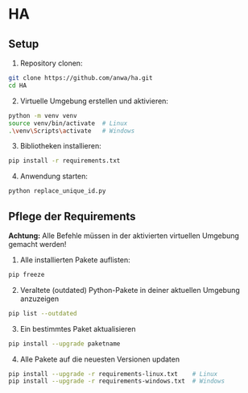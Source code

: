 # HA

## Setup

1. Repository clonen:

```bash
git clone https://github.com/anwa/ha.git
cd HA
```

2. Virtuelle Umgebung erstellen und aktivieren:

```bash
python -m venv venv
source venv/bin/activate  # Linux
.\venv\Scripts\activate   # Windows   
```

3. Bibliotheken installieren:

```bash
pip install -r requirements.txt
```

4. Anwendung starten:

```bash
python replace_unique_id.py
```
## Pflege der Requirements

**Achtung:** Alle Befehle müssen in der aktivierten virtuellen Umgebung gemacht werden!

1. Alle installierten Pakete auflisten:

```bash
pip freeze
```

2. Veraltete (outdated) Python-Pakete in deiner aktuellen Umgebung anzuzeigen

```bash
pip list --outdated
```

3. Ein bestimmtes Paket aktualisieren

```bash
pip install --upgrade paketname
```

4. Alle Pakete auf die neuesten Versionen updaten

```bash
pip install --upgrade -r requirements-linux.txt    # Linux
pip install --upgrade -r requirements-windows.txt  # Windows
```
